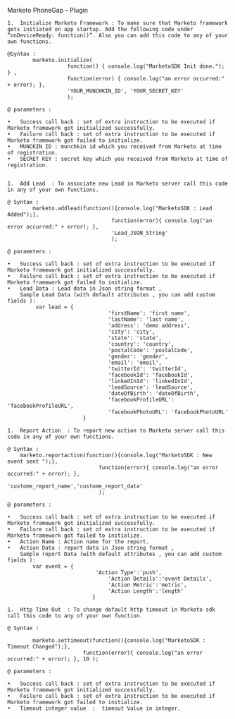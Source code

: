 Marketo PhoneGap – Plugin

	1.	Initialize Marketo Framework : To make sure that Marketo framework gets initiated on app startup. Add the following code under “onDeviceReady: function()”. Also you can add this code to any of your own functions.

	@Syntax :
    		marketo.initialize(
                       function() { console.log("MarketoSDK Init done."); } ,
                       function(error) { console.log("an error occurred:" + error); },
                       'YOUR_MUNCHKIN_ID', 'YOUR_SECRET_KEY'
                       );

	@ parameters :

	•	Success call back : set of extra instruction to be executed if Marketo framework got initialized successfully.  
	•	Failure call back : set of extra instruction to be executed if Marketo framework got failed to initialize.
	•	MUNCKIN ID : munchkin id which you received from Marketo at time of registration.
	•	SECRET KEY : secret key which you received from Marketo at time of registration.


	1.	Add Lead  : To associate new Lead in Marketo server call this code in any of your own functions.

	@ Syntax :
    		marketo.addlead(function(){console.log("MarketoSDK : Lead Added");},
                                     function(error){ console.log("an error occurred:" + error); },
                                     'Lead_JSON_String'
                                     );

	@ parameters :

	•	Success call back : set of extra instruction to be executed if Marketo framework got initialized successfully.  
	•	Failure call back : set of extra instruction to be executed if Marketo framework got failed to initialize.
	•	Lead Data : Lead data in Json string format ,
		Sample Lead Data (with default attributes , you can add custom fields ):
			 var lead = {
                    				'firstName': 'first name',
                    				'lastName': 'last name',
                    				'address': 'demo address',
                    				'city': 'city',
                    				'state': 'state',
                    				'country': 'country',
                    				'postalCode': 'postalCode',
                    				'gender': 'gender',
                    				'email': 'email',
                    				'twitterId': 'twitterId',
                    				'facebookId': 'facebookId',
                    				'linkedInId': 'linkedInId',
                    				'leadSource': 'leadSource',
                    				'dateOfBirth': 'dateOfBirth',
                    				'facebookProfileURL': 'facebookProfileURL',
                    				'facebookPhotoURL': 'facebookPhotoURL'
             				}

	1.	Report Action  : To report new action to Marketo server call this code in any of your own functions.

	@ Syntax :
    	marketo.reportaction(function(){console.log("MarketoSDK : New event sent ");},
                                 function(error){ console.log("an error occurred:" + error); },
                                 'custome_report_name','custome_report_data'
                                 );

	@ parameters :

	•	Success call back : set of extra instruction to be executed if Marketo framework got initialized successfully.  
	•	Failure call back : set of extra instruction to be executed if Marketo framework got failed to initialize.
	•	Action Name : Action name for the report.
	•	Action Data : report data in Json string format ,
		Sample report Data (with default attributes , you can add custom fields ):
			var event = {
                   				'Action Type':'push',
                    				'Action Details':'event Details',
                    				'Action Metric':'metric',
                    				'Action Length':'length'
            			       }

	1.	Http Time Out  : To change default http timeout in Marketo sdk call this code to any of your own function.

	@ Syntax :

            marketo.settimeout(function(){console.log("MarketoSDK : Timeout Changed");},
                            function(error){ console.log("an error occurred:" + error); }, 10 );

	@ parameters :

	•	Success call back : set of extra instruction to be executed if Marketo framework got initialized successfully.  
	•	Failure call back : set of extra instruction to be executed if Marketo framework got failed to initialize.
	•	Timeout integer value  :  timeout Value in integer.

